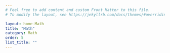 ```yaml
---
# Feel free to add content and custom Front Matter to this file.
# To modify the layout, see https://jekyllrb.com/docs/themes/#overriding-theme-defaults

layout: home-Math
title: "Math"
category: Math
order: 5
list_title: ""
---
```

